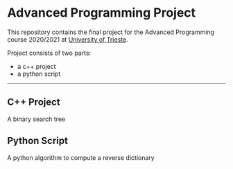 # Advanced Programming Project
This repository contains the final project for the Advanced Programming course 2020/2021 at [University of Trieste](https://units.it).

Project consists of two parts:
- a c++ project
- a python script

---

## C++ Project
A binary search tree

## Python Script
A python algorithm to compute a reverse dictionary
